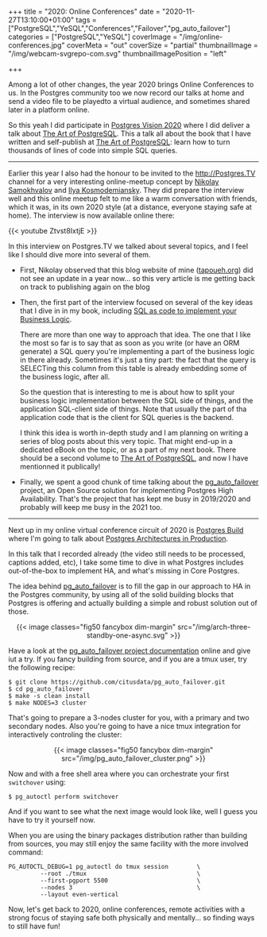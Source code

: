 +++
title = "2020: Online Conferences"
date = "2020-11-27T13:10:00+01:00"
tags = ["PostgreSQL","YeSQL","Conferences","Failover","pg_auto_failover"]
categories = ["PostgreSQL","YeSQL"]
coverImage = "/img/online-conferences.jpg"
coverMeta = "out"
coverSize = "partial"
thumbnailImage = "/img/webcam-svgrepo-com.svg"
thumbnailImagePosition = "left"

+++

Among a lot of other changes, the year 2020 brings Online Conferences to us.
In the Postgres community too we now record our talks at home and send a
video file to be playedto a virtual audience, and sometimes shared later in
a platform online.

So this yeah I did participate in [Postgres Vision
2020](https://www.postgresvision.com/) where I did deliver a talk about [The
Art of PostgreSQL](https://sched.co/cTyt). This a talk all about the book
that I have written and self-publish at [The Art of
PostgreSQL](https://theartofpostgresql.com): learn how to turn thousands of
lines of code into simple SQL queries.

<hr />

Earlier this year I also had the honour to be invited to the
<http://Postgres.TV> channel for a very interesting online-meetup concept by
[Nikolay Samokhvalov](https://twitter.com/samokhvalov) and [Ilya
Kosmodemiansky](https://twitter.com/the_hydrobiont). They did prepare the
interview well and this online meetup felt to me like a warm conversation
with friends, which it was, in its own 2020 style (at a distance, everyone
staying safe at home). The interview is now available online there:

{{< youtube Ztvst8IxtjE >}}

In this interview on Postgres.TV we talked about several topics, and I feel
like I should dive more into several of them.

  - First, Nikolay observed that this blog website of mine
    ([tapoueh.org](https://tapoueh.org)) did not see an update in a year
    now... so this very article is me getting back on track to publishing
    again on the blog
    
  - Then, the first part of the interview focused on several of the key
    ideas that I dive in in my book, including [SQL as code to implement
    your Business
    Logic](https://tapoueh.org/blog/2017/06/sql-and-business-logic/).
    
    There are more than one way to approach that idea. The one that I like
    the most so far is to say that as soon as you write (or have an ORM
    generate) a SQL query you're implementing a part of the business logic
    in there already. Sometimes it's just a tiny part: the fact that the
    query is SELECTing this column from this table is already embedding
    some of the business logic, after all.
    
    So the question that is interesting to me is about how to split your
    business logic implementation between the SQL side of things, and the
    application SQL-client side of things. Note that usually the part of tha
    application code that is the client for SQL queries is the backend.
    
    I think this idea is worth in-depth study and I am planning on writing a
    series of blog posts about this very topic. That might end-up in a
    dedicated eBook on the topic, or as a part of my next book. There should
    be a second volume to [The Art of
    PostgreSQL](https://theartofpostgresql.com), and now I have mentionned
    it publically!
    
  - Finally, we spent a good chunk of time talking about the
    [pg_auto_failover](https://github.com/citusdata/pg_auto_failover)
    project, an Open Source solution for implementing Postgres High
    Availability. That's the project that has kept me busy in 2019/2020 and
    probably will keep me busy in the 2021 too.
    
<hr />

Next up in my online virtual conference circuit of 2020 is [Postgres
Build](https://www.postgresbuild.com/) where I'm going to talk about
[Postgres Architectures in Production](https://sched.co/fzfB).

In this talk that I recorded already (the video still needs to be processed,
captions added, etc), I take some time to dive in what Postgres includes
out-of-the-box to implement HA, and what's missing in Core Postgres.

The idea behind
[pg_auto_failover](https://github.com/citusdata/pg_auto_failover) is to fill
the gap in our approach to HA in the Postgres community, by using all of the
solid building blocks that Postgres is offering and actually building a
simple and robust solution out of those.

<center>
{{< image classes="fig50 fancybox dim-margin" src="/img/arch-three-standby-one-async.svg" >}}
</center>

Have a look at the [pg_auto_failover project
documentation](https://pg-auto-failover.readthedocs.io/en/latest/intro.html)
online and give iut a try. If you fancy building from source, and if you are
a tmux user, try the following recipe:

~~~
$ git clone https://github.com/citusdata/pg_auto_failover.git
$ cd pg_auto_failover
$ make -s clean install
$ make NODES=3 cluster
~~~

That's going to prepare a 3-nodes cluster for you, with a primary and two
secondary nodes. Also you're going to have a nice tmux integration for
interactively controling the cluster:

<center>
{{< image classes="fig50 fancybox dim-margin" src="/img/pg_auto_failover_cluster.png" >}}
</center>

Now and with a free shell area where you can orchestrate your first
`switchover` using:

~~~
$ pg_autoctl perform switchover
~~~

And if you want to see what the next image would look like, well I guess you
have to try it yourself now.

When you are using the binary packages distribution rather than building
from sources, you may still enjoy the same facility with the more involved
command:

~~~
PG_AUTOCTL_DEBUG=1 pg_autoctl do tmux session        \
         --root ./tmux                               \
         --first-pgport 5500                         \
         --nodes 3                                   \
         --layout even-vertical	
~~~

Now, let's get back to 2020, online conferences, remote activities with a
strong focus of staying safe both physically and mentally... so finding ways
to still have fun!
